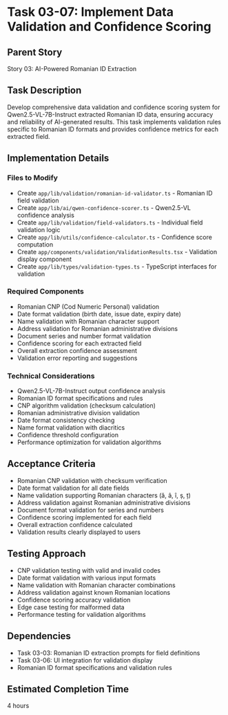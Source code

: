 # Task 03-07: Implement Data Validation and Confidence Scoring

## Parent Story

Story 03: AI-Powered Romanian ID Extraction

## Task Description

Develop comprehensive data validation and confidence scoring system for Qwen2.5-VL-7B-Instruct
extracted Romanian ID data, ensuring accuracy and reliability of AI-generated results. This task
implements validation rules specific to Romanian ID formats and provides confidence metrics for each
extracted field.

## Implementation Details

### Files to Modify

- Create `app/lib/validation/romanian-id-validator.ts` - Romanian ID field validation
- Create `app/lib/ai/qwen-confidence-scorer.ts` - Qwen2.5-VL confidence analysis
- Create `app/lib/validation/field-validators.ts` - Individual field validation logic
- Create `app/lib/utils/confidence-calculator.ts` - Confidence score computation
- Create `app/components/validation/ValidationResults.tsx` - Validation display component
- Create `app/lib/types/validation-types.ts` - TypeScript interfaces for validation

### Required Components

- Romanian CNP (Cod Numeric Personal) validation
- Date format validation (birth date, issue date, expiry date)
- Name validation with Romanian character support
- Address validation for Romanian administrative divisions
- Document series and number format validation
- Confidence scoring for each extracted field
- Overall extraction confidence assessment
- Validation error reporting and suggestions

### Technical Considerations

- Qwen2.5-VL-7B-Instruct output confidence analysis
- Romanian ID format specifications and rules
- CNP algorithm validation (checksum calculation)
- Romanian administrative division validation
- Date format consistency checking
- Name format validation with diacritics
- Confidence threshold configuration
- Performance optimization for validation algorithms

## Acceptance Criteria

- Romanian CNP validation with checksum verification
- Date format validation for all date fields
- Name validation supporting Romanian characters (ă, â, î, ș, ț)
- Address validation against Romanian administrative divisions
- Document format validation for series and numbers
- Confidence scoring implemented for each field
- Overall extraction confidence calculated
- Validation results clearly displayed to users

## Testing Approach

- CNP validation testing with valid and invalid codes
- Date format validation with various input formats
- Name validation with Romanian character combinations
- Address validation against known Romanian locations
- Confidence scoring accuracy validation
- Edge case testing for malformed data
- Performance testing for validation algorithms

## Dependencies

- Task 03-03: Romanian ID extraction prompts for field definitions
- Task 03-06: UI integration for validation display
- Romanian ID format specifications and validation rules

## Estimated Completion Time

4 hours
